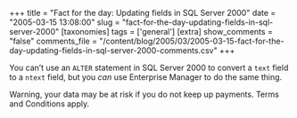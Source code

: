 +++
title = "Fact for the day: Updating fields in SQL Server 2000"
date = "2005-03-15 13:08:00"
slug = "fact-for-the-day-updating-fields-in-sql-server-2000"
[taxonomies]
tags = ['general']
[extra]
show_comments = "false"
comments_file = "/content/blog/2005/03/2005-03-15-fact-for-the-day-updating-fields-in-sql-server-2000-comments.csv"
+++

You can’t use an `ALTER` statement in SQL Server 2000 to convert a `text` field to a `ntext` field, but you *can* use Enterprise Manager to do the same thing.

Warning, your data may be at risk if you do not keep up payments. Terms and Conditions apply.
